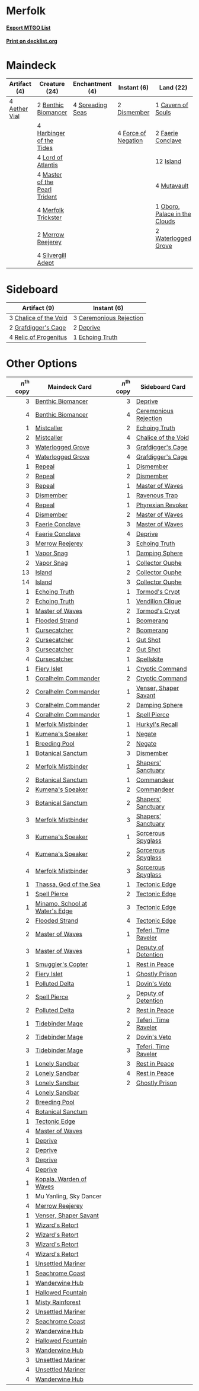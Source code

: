 # Merfolk

#### [Export MTGO List](../collection/Merfolk/Merfolk.txt)
#### [Print on decklist.org](http://decklist.org/?deckmain=4%09Aether%20Vial%0A2%09Benthic%20Biomancer%0A1%09Cavern%20of%20Souls%0A2%09Dismember%0A2%09Faerie%20Conclave%0A4%09Force%20of%20Negation%0A4%09Harbinger%20of%20the%20Tides%0A12%09Island%0A4%09Lord%20of%20Atlantis%0A4%09Master%20of%20the%20Pearl%20Trident%0A4%09Merfolk%20Trickster%0A2%09Merrow%20Reejerey%0A4%09Mutavault%0A1%09Oboro,%20Palace%20in%20the%20Clouds%0A4%09Silvergill%20Adept%0A4%09Spreading%20Seas%0A2%09Waterlogged%20Grove&deckside=3%09Ceremonious%20Rejection%0A3%09Chalice%20of%20the%20Void%0A2%09Deprive%0A1%09Echoing%20Truth%0A2%09Grafdigger's%20Cage%0A4%09Relic%20of%20Progenitus)
# Maindeck

|                                     Artifact (4)                                      |                                             Creature (24)                                              |                                      Enchantment (4)                                      |                                         Instant (6)                                          |                                               Land (22)                                               |
|---------------------------------------------------------------------------------------|--------------------------------------------------------------------------------------------------------|-------------------------------------------------------------------------------------------|----------------------------------------------------------------------------------------------|-------------------------------------------------------------------------------------------------------|
|4 [Aether Vial](http://gatherer.wizards.com/Pages/Card/Details.aspx?multiverseid=48146)|2 [Benthic Biomancer](http://gatherer.wizards.com/Pages/Card/Details.aspx?multiverseid=457176)          |4 [Spreading Seas](http://gatherer.wizards.com/Pages/Card/Details.aspx?multiverseid=190405)|2 [Dismember](http://gatherer.wizards.com/Pages/Card/Details.aspx?multiverseid=382182)        |1 [Cavern of Souls](http://gatherer.wizards.com/Pages/Card/Details.aspx?multiverseid=278058)           |
|                                                                                       |4 [Harbinger of the Tides](http://gatherer.wizards.com/Pages/Card/Details.aspx?multiverseid=433017)     |                                                                                           |4 [Force of Negation](http://gatherer.wizards.com/Pages/Card/Details.aspx?multiverseid=464001)|2 [Faerie Conclave](http://gatherer.wizards.com/Pages/Card/Details.aspx?multiverseid=106531)           |
|                                                                                       |4 [Lord of Atlantis](http://gatherer.wizards.com/Pages/Card/Details.aspx?multiverseid=707)              |                                                                                           |                                                                                              |12 [Island](http://gatherer.wizards.com/Pages/Card/Details.aspx?multiverseid=439857)                   |
|                                                                                       |4 [Master of the Pearl Trident](http://gatherer.wizards.com/Pages/Card/Details.aspx?multiverseid=438449)|                                                                                           |                                                                                              |4 [Mutavault](http://gatherer.wizards.com/Pages/Card/Details.aspx?multiverseid=370733)                 |
|                                                                                       |4 [Merfolk Trickster](http://gatherer.wizards.com/Pages/Card/Details.aspx?multiverseid=442944)          |                                                                                           |                                                                                              |1 [Oboro, Palace in the Clouds](http://gatherer.wizards.com/Pages/Card/Details.aspx?multiverseid=74206)|
|                                                                                       |2 [Merrow Reejerey](http://gatherer.wizards.com/Pages/Card/Details.aspx?multiverseid=438453)            |                                                                                           |                                                                                              |2 [Waterlogged Grove](http://gatherer.wizards.com/Pages/Card/Details.aspx?multiverseid=464198)         |
|                                                                                       |4 [Silvergill Adept](http://gatherer.wizards.com/Pages/Card/Details.aspx?multiverseid=139682)           |                                                                                           |                                                                                              |                                                                                                       |


# Sideboard

|                                          Artifact (9)                                          |                                           Instant (6)                                            |
|------------------------------------------------------------------------------------------------|--------------------------------------------------------------------------------------------------|
|3 [Chalice of the Void](http://gatherer.wizards.com/Pages/Card/Details.aspx?multiverseid=442211)|3 [Ceremonious Rejection](http://gatherer.wizards.com/Pages/Card/Details.aspx?multiverseid=417613)|
|2 [Grafdigger's Cage](http://gatherer.wizards.com/Pages/Card/Details.aspx?multiverseid=278452)  |2 [Deprive](http://gatherer.wizards.com/Pages/Card/Details.aspx?multiverseid=193519)              |
|4 [Relic of Progenitus](http://gatherer.wizards.com/Pages/Card/Details.aspx?multiverseid=174824)|1 [Echoing Truth](http://gatherer.wizards.com/Pages/Card/Details.aspx?multiverseid=405212)        |


# Other Options

|*n*<sup>th</sup> copy|                                             Maindeck Card                                              |*n*<sup>th</sup> copy|                                         Sideboard Card                                         |
|--------------------:|--------------------------------------------------------------------------------------------------------|--------------------:|------------------------------------------------------------------------------------------------|
|                    3|[Benthic Biomancer](http://gatherer.wizards.com/Pages/Card/Details.aspx?multiverseid=457176)            |                    3|[Deprive](http://gatherer.wizards.com/Pages/Card/Details.aspx?multiverseid=193519)              |
|                    4|[Benthic Biomancer](http://gatherer.wizards.com/Pages/Card/Details.aspx?multiverseid=457176)            |                    4|[Ceremonious Rejection](http://gatherer.wizards.com/Pages/Card/Details.aspx?multiverseid=417613)|
|                    1|[Mistcaller](http://gatherer.wizards.com/Pages/Card/Details.aspx?multiverseid=447198)                   |                    2|[Echoing Truth](http://gatherer.wizards.com/Pages/Card/Details.aspx?multiverseid=405212)        |
|                    2|[Mistcaller](http://gatherer.wizards.com/Pages/Card/Details.aspx?multiverseid=447198)                   |                    4|[Chalice of the Void](http://gatherer.wizards.com/Pages/Card/Details.aspx?multiverseid=442211)  |
|                    3|[Waterlogged Grove](http://gatherer.wizards.com/Pages/Card/Details.aspx?multiverseid=464198)            |                    3|[Grafdigger's Cage](http://gatherer.wizards.com/Pages/Card/Details.aspx?multiverseid=278452)    |
|                    4|[Waterlogged Grove](http://gatherer.wizards.com/Pages/Card/Details.aspx?multiverseid=464198)            |                    4|[Grafdigger's Cage](http://gatherer.wizards.com/Pages/Card/Details.aspx?multiverseid=278452)    |
|                    1|[Repeal](http://gatherer.wizards.com/Pages/Card/Details.aspx?multiverseid=405357)                       |                    1|[Dismember](http://gatherer.wizards.com/Pages/Card/Details.aspx?multiverseid=382182)            |
|                    2|[Repeal](http://gatherer.wizards.com/Pages/Card/Details.aspx?multiverseid=405357)                       |                    2|[Dismember](http://gatherer.wizards.com/Pages/Card/Details.aspx?multiverseid=382182)            |
|                    3|[Repeal](http://gatherer.wizards.com/Pages/Card/Details.aspx?multiverseid=405357)                       |                    1|[Master of Waves](http://gatherer.wizards.com/Pages/Card/Details.aspx?multiverseid=438441)      |
|                    3|[Dismember](http://gatherer.wizards.com/Pages/Card/Details.aspx?multiverseid=382182)                    |                    1|[Ravenous Trap](http://gatherer.wizards.com/Pages/Card/Details.aspx?multiverseid=197537)        |
|                    4|[Repeal](http://gatherer.wizards.com/Pages/Card/Details.aspx?multiverseid=405357)                       |                    1|[Phyrexian Revoker](http://gatherer.wizards.com/Pages/Card/Details.aspx?multiverseid=383343)    |
|                    4|[Dismember](http://gatherer.wizards.com/Pages/Card/Details.aspx?multiverseid=382182)                    |                    2|[Master of Waves](http://gatherer.wizards.com/Pages/Card/Details.aspx?multiverseid=438441)      |
|                    3|[Faerie Conclave](http://gatherer.wizards.com/Pages/Card/Details.aspx?multiverseid=106531)              |                    3|[Master of Waves](http://gatherer.wizards.com/Pages/Card/Details.aspx?multiverseid=438441)      |
|                    4|[Faerie Conclave](http://gatherer.wizards.com/Pages/Card/Details.aspx?multiverseid=106531)              |                    4|[Deprive](http://gatherer.wizards.com/Pages/Card/Details.aspx?multiverseid=193519)              |
|                    3|[Merrow Reejerey](http://gatherer.wizards.com/Pages/Card/Details.aspx?multiverseid=438453)              |                    3|[Echoing Truth](http://gatherer.wizards.com/Pages/Card/Details.aspx?multiverseid=405212)        |
|                    1|[Vapor Snag](http://gatherer.wizards.com/Pages/Card/Details.aspx?multiverseid=249373)                   |                    1|[Damping Sphere](http://gatherer.wizards.com/Pages/Card/Details.aspx?multiverseid=443101)       |
|                    2|[Vapor Snag](http://gatherer.wizards.com/Pages/Card/Details.aspx?multiverseid=249373)                   |                    1|[Collector Ouphe](http://gatherer.wizards.com/Pages/Card/Details.aspx?multiverseid=464107)      |
|                   13|[Island](http://gatherer.wizards.com/Pages/Card/Details.aspx?multiverseid=439857)                       |                    2|[Collector Ouphe](http://gatherer.wizards.com/Pages/Card/Details.aspx?multiverseid=464107)      |
|                   14|[Island](http://gatherer.wizards.com/Pages/Card/Details.aspx?multiverseid=439857)                       |                    3|[Collector Ouphe](http://gatherer.wizards.com/Pages/Card/Details.aspx?multiverseid=464107)      |
|                    1|[Echoing Truth](http://gatherer.wizards.com/Pages/Card/Details.aspx?multiverseid=405212)                |                    1|[Tormod's Crypt](http://gatherer.wizards.com/Pages/Card/Details.aspx?multiverseid=389723)       |
|                    2|[Echoing Truth](http://gatherer.wizards.com/Pages/Card/Details.aspx?multiverseid=405212)                |                    1|[Vendilion Clique](http://gatherer.wizards.com/Pages/Card/Details.aspx?multiverseid=442065)     |
|                    1|[Master of Waves](http://gatherer.wizards.com/Pages/Card/Details.aspx?multiverseid=438441)              |                    2|[Tormod's Crypt](http://gatherer.wizards.com/Pages/Card/Details.aspx?multiverseid=389723)       |
|                    1|[Flooded Strand](http://gatherer.wizards.com/Pages/Card/Details.aspx?multiverseid=405098)               |                    1|[Boomerang](http://gatherer.wizards.com/Pages/Card/Details.aspx?multiverseid=129494)            |
|                    1|[Cursecatcher](http://gatherer.wizards.com/Pages/Card/Details.aspx?multiverseid=442042)                 |                    2|[Boomerang](http://gatherer.wizards.com/Pages/Card/Details.aspx?multiverseid=129494)            |
|                    2|[Cursecatcher](http://gatherer.wizards.com/Pages/Card/Details.aspx?multiverseid=442042)                 |                    1|[Gut Shot](http://gatherer.wizards.com/Pages/Card/Details.aspx?multiverseid=397673)             |
|                    3|[Cursecatcher](http://gatherer.wizards.com/Pages/Card/Details.aspx?multiverseid=442042)                 |                    2|[Gut Shot](http://gatherer.wizards.com/Pages/Card/Details.aspx?multiverseid=397673)             |
|                    4|[Cursecatcher](http://gatherer.wizards.com/Pages/Card/Details.aspx?multiverseid=442042)                 |                    1|[Spellskite](http://gatherer.wizards.com/Pages/Card/Details.aspx?multiverseid=397743)           |
|                    1|[Fiery Islet](http://gatherer.wizards.com/Pages/Card/Details.aspx?multiverseid=464187)                  |                    1|[Cryptic Command](http://gatherer.wizards.com/Pages/Card/Details.aspx?multiverseid=438614)      |
|                    1|[Coralhelm Commander](http://gatherer.wizards.com/Pages/Card/Details.aspx?multiverseid=193651)          |                    2|[Cryptic Command](http://gatherer.wizards.com/Pages/Card/Details.aspx?multiverseid=438614)      |
|                    2|[Coralhelm Commander](http://gatherer.wizards.com/Pages/Card/Details.aspx?multiverseid=193651)          |                    1|[Venser, Shaper Savant](http://gatherer.wizards.com/Pages/Card/Details.aspx?multiverseid=136209)|
|                    3|[Coralhelm Commander](http://gatherer.wizards.com/Pages/Card/Details.aspx?multiverseid=193651)          |                    2|[Damping Sphere](http://gatherer.wizards.com/Pages/Card/Details.aspx?multiverseid=443101)       |
|                    4|[Coralhelm Commander](http://gatherer.wizards.com/Pages/Card/Details.aspx?multiverseid=193651)          |                    1|[Spell Pierce](http://gatherer.wizards.com/Pages/Card/Details.aspx?multiverseid=425876)         |
|                    1|[Merfolk Mistbinder](http://gatherer.wizards.com/Pages/Card/Details.aspx?multiverseid=439823)           |                    1|[Hurkyl's Recall](http://gatherer.wizards.com/Pages/Card/Details.aspx?multiverseid=135260)      |
|                    1|[Kumena's Speaker](http://gatherer.wizards.com/Pages/Card/Details.aspx?multiverseid=435352)             |                    1|[Negate](http://gatherer.wizards.com/Pages/Card/Details.aspx?multiverseid=423707)               |
|                    1|[Breeding Pool](http://gatherer.wizards.com/Pages/Card/Details.aspx?multiverseid=97088)                 |                    2|[Negate](http://gatherer.wizards.com/Pages/Card/Details.aspx?multiverseid=423707)               |
|                    1|[Botanical Sanctum](http://gatherer.wizards.com/Pages/Card/Details.aspx?multiverseid=417817)            |                    3|[Dismember](http://gatherer.wizards.com/Pages/Card/Details.aspx?multiverseid=382182)            |
|                    2|[Merfolk Mistbinder](http://gatherer.wizards.com/Pages/Card/Details.aspx?multiverseid=439823)           |                    1|[Shapers' Sanctuary](http://gatherer.wizards.com/Pages/Card/Details.aspx?multiverseid=435362)   |
|                    2|[Botanical Sanctum](http://gatherer.wizards.com/Pages/Card/Details.aspx?multiverseid=417817)            |                    1|[Commandeer](http://gatherer.wizards.com/Pages/Card/Details.aspx?multiverseid=121243)           |
|                    2|[Kumena's Speaker](http://gatherer.wizards.com/Pages/Card/Details.aspx?multiverseid=435352)             |                    2|[Commandeer](http://gatherer.wizards.com/Pages/Card/Details.aspx?multiverseid=121243)           |
|                    3|[Botanical Sanctum](http://gatherer.wizards.com/Pages/Card/Details.aspx?multiverseid=417817)            |                    2|[Shapers' Sanctuary](http://gatherer.wizards.com/Pages/Card/Details.aspx?multiverseid=435362)   |
|                    3|[Merfolk Mistbinder](http://gatherer.wizards.com/Pages/Card/Details.aspx?multiverseid=439823)           |                    3|[Shapers' Sanctuary](http://gatherer.wizards.com/Pages/Card/Details.aspx?multiverseid=435362)   |
|                    3|[Kumena's Speaker](http://gatherer.wizards.com/Pages/Card/Details.aspx?multiverseid=435352)             |                    1|[Sorcerous Spyglass](http://gatherer.wizards.com/Pages/Card/Details.aspx?multiverseid=435407)   |
|                    4|[Kumena's Speaker](http://gatherer.wizards.com/Pages/Card/Details.aspx?multiverseid=435352)             |                    2|[Sorcerous Spyglass](http://gatherer.wizards.com/Pages/Card/Details.aspx?multiverseid=435407)   |
|                    4|[Merfolk Mistbinder](http://gatherer.wizards.com/Pages/Card/Details.aspx?multiverseid=439823)           |                    3|[Sorcerous Spyglass](http://gatherer.wizards.com/Pages/Card/Details.aspx?multiverseid=435407)   |
|                    1|[Thassa, God of the Sea](http://gatherer.wizards.com/Pages/Card/Details.aspx?multiverseid=373535)       |                    1|[Tectonic Edge](http://gatherer.wizards.com/Pages/Card/Details.aspx?multiverseid=389711)        |
|                    1|[Spell Pierce](http://gatherer.wizards.com/Pages/Card/Details.aspx?multiverseid=425876)                 |                    2|[Tectonic Edge](http://gatherer.wizards.com/Pages/Card/Details.aspx?multiverseid=389711)        |
|                    1|[Minamo, School at Water's Edge](http://gatherer.wizards.com/Pages/Card/Details.aspx?multiverseid=79179)|                    3|[Tectonic Edge](http://gatherer.wizards.com/Pages/Card/Details.aspx?multiverseid=389711)        |
|                    2|[Flooded Strand](http://gatherer.wizards.com/Pages/Card/Details.aspx?multiverseid=405098)               |                    4|[Tectonic Edge](http://gatherer.wizards.com/Pages/Card/Details.aspx?multiverseid=389711)        |
|                    2|[Master of Waves](http://gatherer.wizards.com/Pages/Card/Details.aspx?multiverseid=438441)              |                    1|[Teferi, Time Raveler](http://gatherer.wizards.com/Pages/Card/Details.aspx?multiverseid=461148) |
|                    3|[Master of Waves](http://gatherer.wizards.com/Pages/Card/Details.aspx?multiverseid=438441)              |                    1|[Deputy of Detention](http://gatherer.wizards.com/Pages/Card/Details.aspx?multiverseid=457309)  |
|                    1|[Smuggler's Copter](http://gatherer.wizards.com/Pages/Card/Details.aspx?multiverseid=417808)            |                    1|[Rest in Peace](http://gatherer.wizards.com/Pages/Card/Details.aspx?multiverseid=442021)        |
|                    2|[Fiery Islet](http://gatherer.wizards.com/Pages/Card/Details.aspx?multiverseid=464187)                  |                    1|[Ghostly Prison](http://gatherer.wizards.com/Pages/Card/Details.aspx?multiverseid=420683)       |
|                    1|[Polluted Delta](http://gatherer.wizards.com/Pages/Card/Details.aspx?multiverseid=405104)               |                    1|[Dovin's Veto](http://gatherer.wizards.com/Pages/Card/Details.aspx?multiverseid=461120)         |
|                    2|[Spell Pierce](http://gatherer.wizards.com/Pages/Card/Details.aspx?multiverseid=425876)                 |                    2|[Deputy of Detention](http://gatherer.wizards.com/Pages/Card/Details.aspx?multiverseid=457309)  |
|                    2|[Polluted Delta](http://gatherer.wizards.com/Pages/Card/Details.aspx?multiverseid=405104)               |                    2|[Rest in Peace](http://gatherer.wizards.com/Pages/Card/Details.aspx?multiverseid=442021)        |
|                    1|[Tidebinder Mage](http://gatherer.wizards.com/Pages/Card/Details.aspx?multiverseid=438462)              |                    2|[Teferi, Time Raveler](http://gatherer.wizards.com/Pages/Card/Details.aspx?multiverseid=461148) |
|                    2|[Tidebinder Mage](http://gatherer.wizards.com/Pages/Card/Details.aspx?multiverseid=438462)              |                    2|[Dovin's Veto](http://gatherer.wizards.com/Pages/Card/Details.aspx?multiverseid=461120)         |
|                    3|[Tidebinder Mage](http://gatherer.wizards.com/Pages/Card/Details.aspx?multiverseid=438462)              |                    3|[Teferi, Time Raveler](http://gatherer.wizards.com/Pages/Card/Details.aspx?multiverseid=461148) |
|                    1|[Lonely Sandbar](http://gatherer.wizards.com/Pages/Card/Details.aspx?multiverseid=376401)               |                    3|[Rest in Peace](http://gatherer.wizards.com/Pages/Card/Details.aspx?multiverseid=442021)        |
|                    2|[Lonely Sandbar](http://gatherer.wizards.com/Pages/Card/Details.aspx?multiverseid=376401)               |                    4|[Rest in Peace](http://gatherer.wizards.com/Pages/Card/Details.aspx?multiverseid=442021)        |
|                    3|[Lonely Sandbar](http://gatherer.wizards.com/Pages/Card/Details.aspx?multiverseid=376401)               |                    2|[Ghostly Prison](http://gatherer.wizards.com/Pages/Card/Details.aspx?multiverseid=420683)       |
|                    4|[Lonely Sandbar](http://gatherer.wizards.com/Pages/Card/Details.aspx?multiverseid=376401)               |                     |                                                                                                |
|                    2|[Breeding Pool](http://gatherer.wizards.com/Pages/Card/Details.aspx?multiverseid=97088)                 |                     |                                                                                                |
|                    4|[Botanical Sanctum](http://gatherer.wizards.com/Pages/Card/Details.aspx?multiverseid=417817)            |                     |                                                                                                |
|                    1|[Tectonic Edge](http://gatherer.wizards.com/Pages/Card/Details.aspx?multiverseid=389711)                |                     |                                                                                                |
|                    4|[Master of Waves](http://gatherer.wizards.com/Pages/Card/Details.aspx?multiverseid=438441)              |                     |                                                                                                |
|                    1|[Deprive](http://gatherer.wizards.com/Pages/Card/Details.aspx?multiverseid=193519)                      |                     |                                                                                                |
|                    2|[Deprive](http://gatherer.wizards.com/Pages/Card/Details.aspx?multiverseid=193519)                      |                     |                                                                                                |
|                    3|[Deprive](http://gatherer.wizards.com/Pages/Card/Details.aspx?multiverseid=193519)                      |                     |                                                                                                |
|                    4|[Deprive](http://gatherer.wizards.com/Pages/Card/Details.aspx?multiverseid=193519)                      |                     |                                                                                                |
|                    1|[Kopala, Warden of Waves](http://gatherer.wizards.com/Pages/Card/Details.aspx?multiverseid=435213)      |                     |                                                                                                |
|                    1|Mu Yanling, Sky Dancer                                                                                  |                     |                                                                                                |
|                    4|[Merrow Reejerey](http://gatherer.wizards.com/Pages/Card/Details.aspx?multiverseid=438453)              |                     |                                                                                                |
|                    1|[Venser, Shaper Savant](http://gatherer.wizards.com/Pages/Card/Details.aspx?multiverseid=136209)        |                     |                                                                                                |
|                    1|[Wizard's Retort](http://gatherer.wizards.com/Pages/Card/Details.aspx?multiverseid=442963)              |                     |                                                                                                |
|                    2|[Wizard's Retort](http://gatherer.wizards.com/Pages/Card/Details.aspx?multiverseid=442963)              |                     |                                                                                                |
|                    3|[Wizard's Retort](http://gatherer.wizards.com/Pages/Card/Details.aspx?multiverseid=442963)              |                     |                                                                                                |
|                    4|[Wizard's Retort](http://gatherer.wizards.com/Pages/Card/Details.aspx?multiverseid=442963)              |                     |                                                                                                |
|                    1|[Unsettled Mariner](http://gatherer.wizards.com/Pages/Card/Details.aspx?multiverseid=464165)            |                     |                                                                                                |
|                    1|[Seachrome Coast](http://gatherer.wizards.com/Pages/Card/Details.aspx?multiverseid=209399)              |                     |                                                                                                |
|                    1|[Wanderwine Hub](http://gatherer.wizards.com/Pages/Card/Details.aspx?multiverseid=153456)               |                     |                                                                                                |
|                    1|[Hallowed Fountain](http://gatherer.wizards.com/Pages/Card/Details.aspx?multiverseid=97071)             |                     |                                                                                                |
|                    1|[Misty Rainforest](http://gatherer.wizards.com/Pages/Card/Details.aspx?multiverseid=405102)             |                     |                                                                                                |
|                    2|[Unsettled Mariner](http://gatherer.wizards.com/Pages/Card/Details.aspx?multiverseid=464165)            |                     |                                                                                                |
|                    2|[Seachrome Coast](http://gatherer.wizards.com/Pages/Card/Details.aspx?multiverseid=209399)              |                     |                                                                                                |
|                    2|[Wanderwine Hub](http://gatherer.wizards.com/Pages/Card/Details.aspx?multiverseid=153456)               |                     |                                                                                                |
|                    2|[Hallowed Fountain](http://gatherer.wizards.com/Pages/Card/Details.aspx?multiverseid=97071)             |                     |                                                                                                |
|                    3|[Wanderwine Hub](http://gatherer.wizards.com/Pages/Card/Details.aspx?multiverseid=153456)               |                     |                                                                                                |
|                    3|[Unsettled Mariner](http://gatherer.wizards.com/Pages/Card/Details.aspx?multiverseid=464165)            |                     |                                                                                                |
|                    4|[Unsettled Mariner](http://gatherer.wizards.com/Pages/Card/Details.aspx?multiverseid=464165)            |                     |                                                                                                |
|                    4|[Wanderwine Hub](http://gatherer.wizards.com/Pages/Card/Details.aspx?multiverseid=153456)               |                     |                                                                                                |

